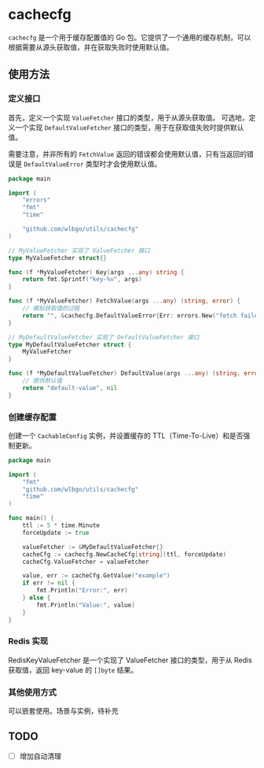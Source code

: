 # cachecfg

`cachecfg` 是一个用于缓存配置值的 Go 包。它提供了一个通用的缓存机制，可以根据需要从源头获取值，并在获取失败时使用默认值。

## 使用方法

### 定义接口

首先，定义一个实现 `ValueFetcher` 接口的类型，用于从源头获取值。
可选地，定义一个实现 `DefaultValueFetcher` 接口的类型，用于在获取值失败时提供默认值。

需要注意，并非所有的 `FetchValue` 返回的错误都会使用默认值，只有当返回的错误是 `DefaultValueError` 类型时才会使用默认值。

```go
package main

import (
	"errors"
	"fmt"
	"time"

	"github.com/wlbgo/utils/cachecfg"
)

// MyValueFetcher 实现了 ValueFetcher 接口
type MyValueFetcher struct{}

func (f *MyValueFetcher) Key(args ...any) string {
	return fmt.Sprintf("key-%v", args)
}

func (f *MyValueFetcher) FetchValue(args ...any) (string, error) {
	// 模拟获取值的过程
	return "", &cachecfg.DefaultValueError{Err: errors.New("fetch failed")}
}

// MyDefaultValueFetcher 实现了 DefaultValueFetcher 接口
type MyDefaultValueFetcher struct {
	MyValueFetcher
}

func (f *MyDefaultValueFetcher) DefaultValue(args ...any) (string, error) {
	// 提供默认值
	return "default-value", nil
}
```

### 创建缓存配置

创建一个 `CachableConfig` 实例，并设置缓存的 TTL（Time-To-Live）和是否强制更新。

```go
package main

import (
	"fmt"
	"github.com/wlbgo/utils/cachecfg"
	"time"
)

func main() {
	ttl := 5 * time.Minute
	forceUpdate := true

	valueFetcher := &MyDefaultValueFetcher{}
	cacheCfg := cachecfg.NewCacheCfg[string](ttl, forceUpdate)
	cacheCfg.ValueFetcher = valueFetcher

	value, err := cacheCfg.GetValue("example")
	if err != nil {
		fmt.Println("Error:", err)
	} else {
		fmt.Println("Value:", value)
	}
}
```

### Redis 实现

RedisKeyValueFetcher 是一个实现了 ValueFetcher 接口的类型，用于从 Redis 获取值，返回 key-value 的 ``[]byte`` 结果。

### 其他使用方式

可以嵌套使用。场景与实例，待补充


## TODO 

- [ ] 增加自动清理




